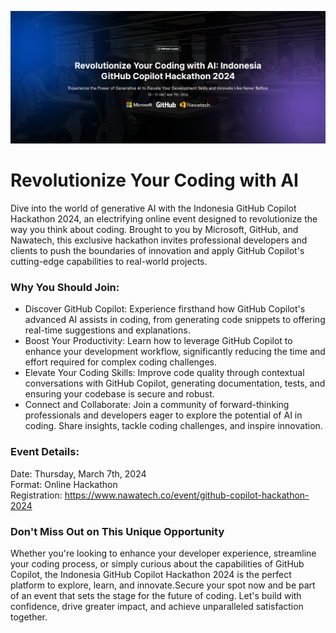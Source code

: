 ![banner](https://raw.githubusercontent.com/GitHub-Nawatech-Lab/.github/main/assets/banner.png)

# Revolutionize Your Coding with AI

Dive into the world of generative AI with the Indonesia GitHub Copilot Hackathon 2024, an electrifying online event designed to revolutionize the way you think about coding. Brought to you by Microsoft, GitHub, and Nawatech, this exclusive hackathon invites professional developers and clients to push the boundaries of innovation and apply GitHub Copilot's cutting-edge capabilities to real-world projects.

### Why You Should Join:
- Discover GitHub Copilot: Experience firsthand how GitHub Copilot's advanced AI assists in coding, from generating code snippets to offering real-time suggestions and explanations.
- Boost Your Productivity: Learn how to leverage GitHub Copilot to enhance your development workflow, significantly reducing the time and effort required for complex coding challenges.
- Elevate Your Coding Skills: Improve code quality through contextual conversations with GitHub Copilot, generating documentation, tests, and ensuring your codebase is secure and robust.
- Connect and Collaborate: Join a community of forward-thinking professionals and developers eager to explore the potential of AI in coding. Share insights, tackle coding challenges, and inspire innovation.

### Event Details:
Date: Thursday, March 7th, 2024 <br >
Format: Online Hackathon <br >
Registration: https://www.nawatech.co/event/github-copilot-hackathon-2024 

### Don't Miss Out on This Unique Opportunity
Whether you're looking to enhance your developer experience, streamline your coding process, or simply curious about the capabilities of GitHub Copilot, the Indonesia GitHub Copilot Hackathon 2024 is the perfect platform to explore, learn, and innovate.Secure your spot now and be part of an event that sets the stage for the future of coding. Let's build with confidence, drive greater impact, and achieve unparalleled satisfaction together.